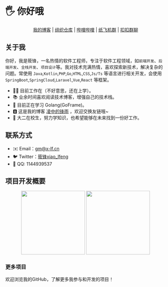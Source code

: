 # 🖐️ 你好哦

<div align="center">
    <a href="https://blog.x-lf.com">我的博客</a>
    <span>|</span>
    <a href="https://git-fy.cn/XiaoLFeng">组织仓库</a>
    <span>|</span>
    <a href="https://space.bilibili.com/244321572">哔哩哔哩</a>
    <span>|</span>
    <a href="https://t.me/xf_talk">纸飞机群</a>
    <span>|</span>
    <a href="https://qm.qq.com/cgi-bin/qm/qr?k=viCI56D_CRmtKMQZVzKCm9Rhy_0KUwVQ&jump_from=webapi">扣扣群聊</a>
</div>

## 关于我

你好，我是筱锋，一名热情的软件工程师，专注于软件工程领域，如`前端开发`、`后端开发`、`全栈开发`、`项目设计`等。我对技术充满热情，喜欢探索新技术，解决复杂的问题。常使用 `Java`,`Kotlin`,`PHP`,`Go`,`HTML`,`CSS`,`Js/Ts` 等语言进行相关开发，会使用 `SpringBoot`,`SpringCloud`,`Laravel`,`Vue`,`React` 等框架。

- 👨‍💻 目前工作在（不好意思，还在上学）。
- 📚 业余时间喜欢阅读技术博客，增强自己的技术栈。
- 🌱 目前正在学习 Golang(GoFrame)。
- 🅱️ 这是我的博客 [凌中的锋雨](https://blog.x-lf.com/) ，欢迎交换友链哦~
- 🏢 大二在校生，努力学知识，也希望能够在未来找到一份好工作。

## 联系方式

- ✉️ Email：gm@x-lf.cn
- 🐦 Twitter：[筱锋xiao_lfeng](https://twitter.com/lfeng_xiao)
- 🐧 QQ: 1144939537


## 项目开发概要

<div align="center">
    <img src="https://api.githubtrends.io/user/svg/XiaoLFeng/langs?time_range=one_year&include_private=True&compact=True&theme=classic" style="height: 200px">
    <img src="https://github-readme-stats.vercel.app/api?username=XiaoLFeng&show_icons=true&include_all_commits=true&count_private=true&hide_border=true" style="height: 200px">
</div>

### 更多项目

欢迎浏览我的GitHub，了解更多我参与和开发的项目！